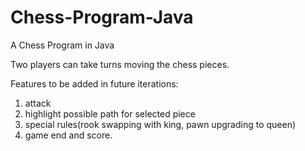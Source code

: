 # Chess-Program-Java
A Chess Program in Java


Two players can take turns moving the chess pieces.

Features to be added in future iterations:
1. attack
2. highlight possible path for selected piece
3. special rules(rook swapping with king, pawn upgrading to queen)
4. game end and score.
